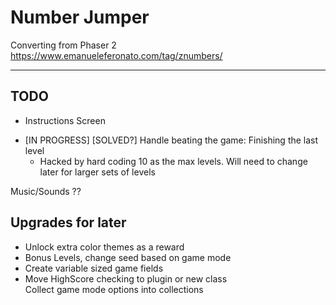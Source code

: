 # Number Jumper
Converting from Phaser 2  
https://www.emanueleferonato.com/tag/znumbers/

-----
## TODO  
- Instructions Screen
  
+ [IN PROGRESS] [SOLVED?] Handle beating the game: Finishing the last level
    - Hacked by hard coding 10 as the max levels. Will need to change later for larger sets of levels  

Music/Sounds ??  

## Upgrades for later
- Unlock extra color themes as a reward  
- Bonus Levels, change seed based on game mode  
- Create variable sized game fields  
- Move HighScore checking to plugin or new class  
Collect game mode options into collections  
